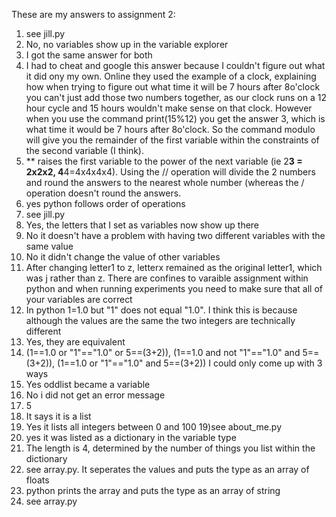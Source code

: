 These are my answers to assignment 2:

  1) see jill.py
  2) No, no variables show up in the variable explorer
  3) I got the same answer for both
  4) I had to cheat and google this answer because I couldn't figure out what it did ony my own. Online they used the example of a clock, explaining how when trying to figure out what time it will be 7 hours after 8o'clock you can't just add those two numbers together, as our clock runs on a 12 hour cycle and 15 hours wouldn't make sense on that clock.  However when you use the command print(15%12) you get the answer 3, which is what time it would be 7 hours after 8o'clock. So the command modulo will give you the remainder of the first variable within the constraints of the second variable (I think).
  5) ** raises the first variable to the power of the next variable (ie 2**3 = 2x2x2, 4**4=4x4x4x4).  Using the // operation will divide the 2 numbers and round the answers to the nearest whole number (whereas the / operation doesn't round the answers.
  6) yes python follows order of operations
  7) see jill.py
  8) Yes, the letters that I set as variables now show up there
  9) No it doesn't have a problem with having two different variables with the same value
  5) No it didn't change the value of other variables
  10) After changing letter1 to z, letterx remained as the original letter1, which was j rather than z.  There are confines to varaible assignment within python and when running experiments you need to make sure that all of your variables are correct
  11) In python 1=1.0 but "1" does not equal "1.0". I think this is because although the values are the same the two integers are technically different
  12) Yes, they are equivalent
  13) (1==1.0 or "1"=="1.0" or 5==(3+2)), (1==1.0 and not "1"=="1.0" and 5==(3+2)), (1==1.0 or "1"=="1.0" and 5==(3+2)) I could only come up with 3 ways 
  14) Yes oddlist became a variable
  15) No i did not get an error message
  16) 5
  17) It says it is a list
  18) Yes it lists all integers between 0 and 100
  19)see about_me.py
  20) yes it was listed as a dictionary in the variable type
  21) The length is 4, determined by the number of things you list within the dictionary
  22) see array.py. It seperates the values and puts the type as an array of floats
  23) python prints the array and puts the type as an array of string
  24) see array.py
  
  

  
  
  
